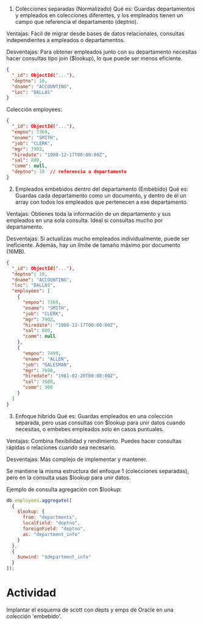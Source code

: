 

1. Colecciones separadas (Normalizado)
Qué es: Guardas departamentos y empleados en colecciones diferentes, y los empleados tienen un campo que referencia el departamento (deptno).

Ventajas: Fácil de migrar desde bases de datos relacionales, consultas independientes a empleados o departamentos.

Desventajas: Para obtener empleados junto con su departamento necesitas hacer consultas tipo join ($lookup), lo que puede ser menos eficiente.

```json
{
  "_id": ObjectId("..."),
  "deptno": 10,
  "dname": "ACCOUNTING",
  "loc": "DALLAS"
}
```
Colección employees:

```json
{
  "_id": ObjectId("..."),
  "empno": 7369,
  "ename": "SMITH",
  "job": "CLERK",
  "mgr": 7902,
  "hiredate": "1980-12-17T00:00:00Z",
  "sal": 800,
  "comm": null,
  "deptno": 10  // referencia a departamento
}
```

2. Empleados embebidos dentro del departamento (Embebido)
Qué es: Guardas cada departamento como un documento, y dentro de él un array con todos los empleados que pertenecen a ese departamento.

Ventajas: Obtienes toda la información de un departamento y sus empleados en una sola consulta. Ideal si consultas mucho por departamento.

Desventajas: Si actualizas mucho empleados individualmente, puede ser ineficiente. Además, hay un límite de tamaño máximo por documento (16MB).

```json
{
  "_id": ObjectId("..."),
  "deptno": 10,
  "dname": "ACCOUNTING",
  "loc": "DALLAS",
  "employees": [
    {
      "empno": 7369,
      "ename": "SMITH",
      "job": "CLERK",
      "mgr": 7902,
      "hiredate": "1980-12-17T00:00:00Z",
      "sal": 800,
      "comm": null
    },
    {
      "empno": 7499,
      "ename": "ALLEN",
      "job": "SALESMAN",
      "mgr": 7698,
      "hiredate": "1981-02-20T00:00:00Z",
      "sal": 1600,
      "comm": 300
    }
  ]
}
```

3. Enfoque híbrido
Qué es: Guardas empleados en una colección separada, pero usas consultas con $lookup para unir datos cuando necesitas, o embebes empleados solo en casos puntuales.

Ventajas: Combina flexibilidad y rendimiento. Puedes hacer consultas rápidas o relaciones cuando sea necesario.

Desventajas: Más complejo de implementar y mantener.

Se mantiene la misma estructura del enfoque 1 (colecciones separadas), pero en la consulta usas $lookup para unir datos.

Ejemplo de consulta agregación con $lookup:

```js
db.employees.aggregate([
  {
    $lookup: {
      from: "departments",
      localField: "deptno",
      foreignField: "deptno",
      as: "department_info"
    }
  },
  {
    $unwind: "$department_info"
  }
]);
```

# Actividad
Implantar el esquema de scott con depts y emps de Oracle en una colección 'embebido'.

